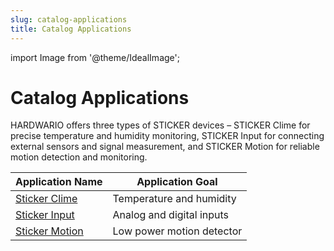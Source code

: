```yaml
---
slug: catalog-applications
title: Catalog Applications
---
```

import Image from '@theme/IdealImage';

# Catalog Applications

HARDWARIO offers three types of STICKER devices – STICKER Clime for precise temperature and humidity monitoring, STICKER Input for connecting external sensors and signal measurement, and STICKER Motion for reliable motion detection and monitoring.

| Application Name | Application Goal |
|------------------|------------------|
| [Sticker Clime](sticker-clime)    | Temperature and humidity |
| [Sticker Input](sticker-input)    | Analog and digital inputs |
| [Sticker Motion](sticker-motion)           | Low power motion detector |
